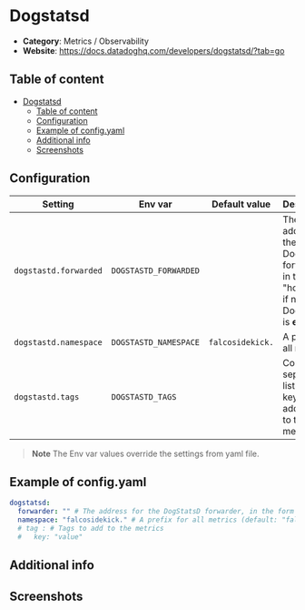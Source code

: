 # Dogstatsd

- **Category**: Metrics / Observability
- **Website**: https://docs.datadoghq.com/developers/dogstatsd/?tab=go

## Table of content

- [Dogstatsd](#dogstatsd)
  - [Table of content](#table-of-content)
  - [Configuration](#configuration)
  - [Example of config.yaml](#example-of-configyaml)
  - [Additional info](#additional-info)
  - [Screenshots](#screenshots)

## Configuration

| Setting               | Env var               | Default value    | Description                                                                                             |
| --------------------- | --------------------- | ---------------- | ------------------------------------------------------------------------------------------------------- |
| `dogstastd.forwarded` | `DOGSTASTD_FORWARDED` |                  | The address for the DogStatsD forwarder, in the form "host:port", if not empty DogStatsD is **enabled** |
| `dogstastd.namespace` | `DOGSTASTD_NAMESPACE` | `falcosidekick.` | A prefix for all metrics                                                                                |
| `dogstastd.tags`      | `DOGSTASTD_TAGS`      |                  | Comma separeted list of key:value to add as tags to the metrics                                         |

> **Note**
The Env var values override the settings from yaml file.

## Example of config.yaml

```yaml
dogstatsd:
  forwarder: "" # The address for the DogStatsD forwarder, in the form "host:port", if not empty DogStatsD is enabled
  namespace: "falcosidekick." # A prefix for all metrics (default: "falcosidekick.")
  # tag : # Tags to add to the metrics
  #   key: "value"
```

## Additional info

## Screenshots

